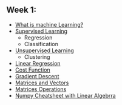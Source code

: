 ## Week 1:
* [What is machine Learning?](https://github.com/habibanalytics/Machine-Learning-Andrew-NG/blob/master/Week%201/Machine%20Learning.md)
* [Supervised Learning](https://github.com/habibanalytics/Machine-Learning-Andrew-NG/blob/master/Week%201/Supervised%20Learning.md)
  * Regression
  * Classification
* [Unsupervised Learning](https://github.com/habibanalytics/Machine-Learning-Andrew-NG/blob/master/Week%201/Unsupervised%20Learning.md)
  * Clustering
* [Linear Regression](https://github.com/habibanalytics/Machine-Learning-Andrew-NG/blob/master/Week%201/Linear%20Regression.md)
* [Cost Function](https://github.com/habibanalytics/Machine-Learning-Andrew-NG/blob/master/Week%201/Cost%20Function.md)
* [Gradient Descent](https://github.com/habibanalytics/Machine-Learning-Andrew-NG/blob/master/Week%201/Gradient%20Descent.md)
* [Matrices and Vectors](https://github.com/habibanalytics/Machine-Learning-Andrew-NG/blob/master/Week%201/Matrices%20and%20Vectors.md)
* [Matrices Operations](https://github.com/habibanalytics/Machine-Learning-Andrew-NG/blob/master/Week%201/Matrices%20Operations.md)
* [Numpy Cheatsheet with Linear Algebrra]()





